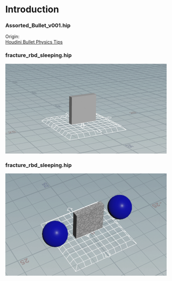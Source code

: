 
# Introduction

### Assorted_Bullet_v001.hip

Origin:  
[Houdini Bullet Physics Tips](https://www.nicholas-taylor.com/blog/blog-post-title-two-ea3sa)

### fracture_rbd_sleeping.hip

![screenshoots01](./screenshots/fracture_rbd_sleeping.gif)

### fracture_rbd_sleeping.hip

![screenshoots01](./screenshots/fracture_collision_group.gif)